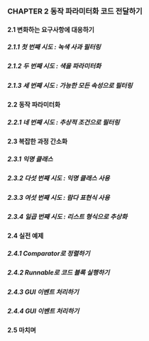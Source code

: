 ### CHAPTER 2 동작 파라미터화 코드 전달하기
#### 2.1 변화하는 요구사항에 대응하기
##### 2.1.1 첫 번째 시도 : 녹색 사과 필터링
##### 2.1.2 두 번째 시도 : 색을 파라미터화
##### 2.1.3 세 번째 시도 : 가능한 모든 속성으로 필터링
#### 2.2 동작 파라미터화
##### 2.2.1 네 번째 시도 : 추상적 조건으로 필터링
#### 2.3 복잡한 과정 간소화
##### 2.3.1 익명 클래스
##### 2.3.2 다섯 번째 시도 : 익명 클래스 사용
##### 2.3.3 여섯 번째 시도 : 람다 표현식 사용
##### 2.3.4 일곱 번째 시도 : 리스트 형식으로 추상화
#### 2.4 실전 예제
##### 2.4.1 Comparator로 정렬하기
##### 2.4.2 Runnable로 코드 블록 실행하기
##### 2.4.3 GUI 이벤트 처리하기
##### 2.4.4 GUI 이벤트 처리하기
#### 2.5 마치며